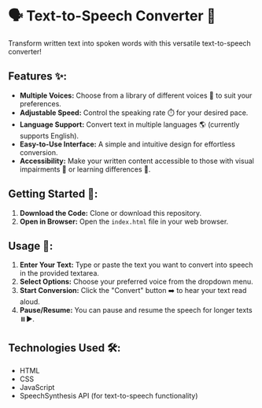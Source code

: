 # 🗣️ Text-to-Speech Converter 💬

Transform written text into spoken words with this versatile text-to-speech converter! 

## Features ✨:

* **Multiple Voices:** Choose from a library of different voices 🎤 to suit your preferences.
* **Adjustable Speed:** Control the speaking rate ⏱️ for your desired pace.
* **Language Support:**  Convert text in multiple languages 🌎 (currently supports English).
* **Easy-to-Use Interface:**  A simple and intuitive design for effortless conversion.
* **Accessibility:**  Make your written content accessible to those with visual impairments 👀 or learning differences 🧠.

## Getting Started 🚀:

1. **Download the Code:** Clone or download this repository.
2. **Open in Browser:** Open the `index.html` file in your web browser.

## Usage 🧰:

1. **Enter Your Text:** Type or paste the text you want to convert into speech in the provided textarea.
2. **Select Options:** Choose your preferred voice from the dropdown menu.
3. **Start Conversion:** Click the "Convert" button ➡️ to hear your text read aloud.
4. **Pause/Resume:** You can pause and resume the speech for longer texts ⏸️▶️.

## Technologies Used 🛠️:

* HTML
* CSS
* JavaScript
* SpeechSynthesis API (for text-to-speech functionality)
